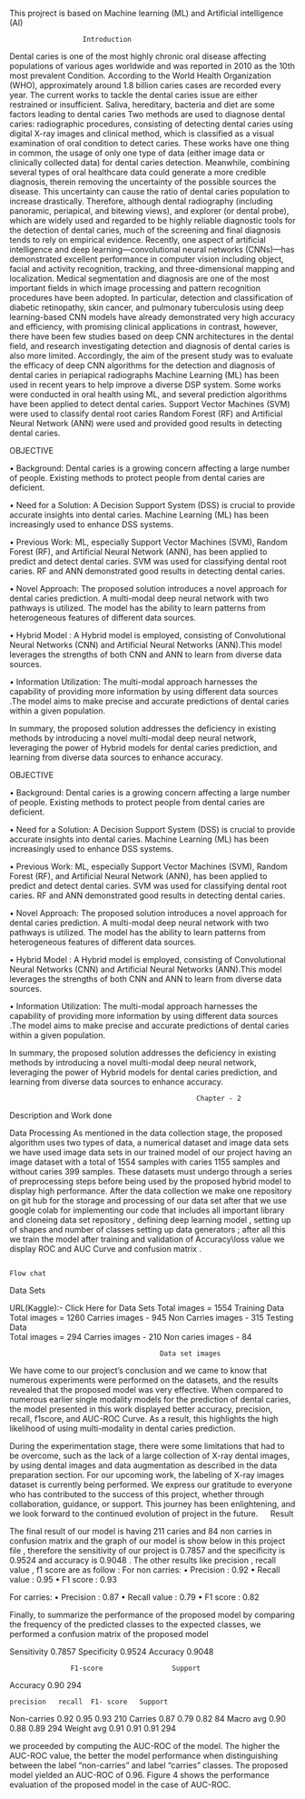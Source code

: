 This projrect is based on Machine learning (ML) and Artificial intelligence (AI) 

                      Introduction 
 
Dental caries is one of the most highly chronic oral disease affecting populations of various ages worldwide and was reported in 2010 as the 10th most prevalent Condition. According to the World Health Organization (WHO), approximately around 1.8 billion caries cases are recorded every year.  The current works to tackle the dental caries issue are either restrained or insufficient. Saliva, hereditary, bacteria and diet are some factors leading to dental caries Two methods are used to diagnose dental caries: radiographic procedures, consisting of detecting dental caries using digital X-ray images and clinical method, which is classified as a visual examination of oral condition to detect caries. These works have one thing in common, the usage of only one type of data (either image data or clinically collected data) for dental caries  detection. 
Meanwhile, combining several types of oral healthcare data could generate a more credible diagnosis, therein removing the uncertainty of the possible sources the disease. This uncertainty can cause the ratio of dental caries population to increase drastically. Therefore, although dental radiography (including panoramic, periapical, and bitewing views), and explorer (or dental probe), which are widely used and regarded to be highly reliable diagnostic tools for the detection of dental caries, much of the screening and final diagnosis tends to rely on empirical evidence. 
Recently, one aspect of artificial intelligence and deep learning—convolutional neural networks (CNNs)—has demonstrated excellent performance in computer vision including object, facial and activity recognition, tracking, and three-dimensional mapping and localization. Medical segmentation and diagnosis are one of the most important fields in which image processing and pattern recognition procedures have been adopted. In particular, detection and classification of diabetic retinopathy, skin cancer, and pulmonary tuberculosis using deep learning-based CNN models have already demonstrated very high accuracy and efficiency, with promising clinical applications in contrast, however, there have been few studies based on deep CNN architectures in the dental field, and research investigating detection and diagnosis of dental caries is also more limited. Accordingly, the aim of the present study was to evaluate  the efficacy of deep CNN algorithms for the detection and diagnosis of dental caries in periapical radiographs Machine Learning (ML) has been used in recent years to help improve a diverse DSP system. Some works were conducted in oral health using ML, and several prediction algorithms have been applied to detect dental caries. Support Vector Machines (SVM) were used to classify dental root caries Random Forest (RF) and Artificial Neural Network (ANN) were used and provided good results in detecting dental caries. 



OBJECTIVE 

•	Background: Dental caries is a growing concern affecting a large number of people. Existing methods to protect people from dental caries are deficient.

•	Need for a Solution: A Decision Support System (DSS) is crucial to provide accurate insights into dental caries. Machine Learning (ML) has been increasingly used to enhance DSS systems.

•	Previous Work: ML, especially Support Vector Machines (SVM), Random Forest (RF), and Artificial Neural Network (ANN), has been applied to predict and detect dental caries. SVM was used for classifying dental root caries. RF and ANN demonstrated good results in detecting dental caries.

•	Novel Approach: The proposed solution introduces a novel approach for dental caries prediction. A multi-modal deep neural network with two pathways is utilized. The model has the ability to learn patterns from heterogeneous features of different data sources.

•	Hybrid Model : A Hybrid model is employed, consisting of Convolutional Neural Networks (CNN) and Artificial Neural Networks (ANN).This model leverages the strengths of both CNN and ANN to learn from diverse data sources.

•	Information Utilization:  The multi-modal approach harnesses the capability of providing more information by using different data sources .The model aims to make precise and accurate predictions of dental caries within a given population.


In summary, the proposed solution addresses the deficiency in existing methods by introducing a novel multi-modal deep neural network, leveraging the power of Hybrid models for dental caries prediction, and learning from diverse data sources to enhance accuracy.




OBJECTIVE 

•	Background: Dental caries is a growing concern affecting a large number of people. Existing methods to protect people from dental caries are deficient.

•	Need for a Solution: A Decision Support System (DSS) is crucial to provide accurate insights into dental caries. Machine Learning (ML) has been increasingly used to enhance DSS systems.

•	Previous Work: ML, especially Support Vector Machines (SVM), Random Forest (RF), and Artificial Neural Network (ANN), has been applied to predict and detect dental caries. SVM was used for classifying dental root caries. RF and ANN demonstrated good results in detecting dental caries.

•	Novel Approach: The proposed solution introduces a novel approach for dental caries prediction. A multi-modal deep neural network with two pathways is utilized. The model has the ability to learn patterns from heterogeneous features of different data sources.

•	Hybrid Model : A Hybrid model is employed, consisting of Convolutional Neural Networks (CNN) and Artificial Neural Networks (ANN).This model leverages the strengths of both CNN and ANN to learn from diverse data sources.

•	Information Utilization:  The multi-modal approach harnesses the capability of providing more information by using different data sources .The model aims to make precise and accurate predictions of dental caries within a given population.


In summary, the proposed solution addresses the deficiency in existing methods by introducing a novel multi-modal deep neural network, leveraging the power of Hybrid models for dental caries prediction, and learning from diverse data sources to enhance accuracy.






 
                                                  Chapter - 2 
Description and Work done 
 
Data Processing 
As mentioned in the data collection stage, the proposed algorithm uses two types of data, a numerical dataset and image data sets we have used image data sets in our trained model of our project having an image dataset with a total of 1554 samples with caries 1155 samples and without caries 399 samples. These datasets must undergo through a series of preprocessing steps before being used by the proposed hybrid model to display high performance. After the data collection we make  one repository on git hub for the storage and processing  of our data set  after that we use google colab for implementing our code that includes all important library and   cloneing data set repository , defining deep learning model , setting up of shapes and number of classes  setting up data generators ; after all this  we train the model after training and validation of Accuracy\loss value we display  ROC and AUC Curve  and confusion matrix .

 
 
 

                                                                                    Flow chat 




Data Sets
 
URL(Kaggle):- Click Here for Data Sets 
Total images = 1554
Training Data 
Total images = 1260
Carries images - 945 
Non Carries images - 315 
Testing Data  
Total images = 294
Carries images - 210 
Non caries images - 84 
                                  
                                    


                                  




                                         Data set images 

 
 
 
                                               



We have come to our project’s conclusion and we came to know that numerous experiments were performed on the datasets, and the results revealed that the proposed model was very effective. When compared to numerous earlier single modality models for the prediction of dental caries, the model presented in this work displayed better accuracy, precision, recall, f1score, and AUC-ROC Curve. As a result, this highlights the high likelihood of using multi-modality in dental caries prediction. 
 
During the experimentation stage, there were some limitations that had to be overcome, such as the lack of a large collection of X-ray dental images, by using dental images and data augmentation as described in the data preparation section. For our upcoming work, the labeling of X-ray images dataset is currently being performed. We express our gratitude to everyone who has contributed to the success of this project, whether through collaboration, guidance, or support. This journey has been enlightening, and we look forward to the continued evolution of project  in the future.
 
                                          Result

The final result of our model is having 211 caries and 84 non carries in confusion matrix and  the graph of our model is show below in this project file , therefore the sensitivity of our project is 0.7857  and the specificity is 0.9524 and accuracy  is 0.9048  .
The other results like  precision , recall value , f1 score  are as follow :
For non carries:
•	Precision : 0.92
•	Recall value : 0.95 
•	F1 score : 0.93

For carries:
•	Precision : 0.87
•	Recall value : 0.79
•	F1 score : 0.82
 

 
 	  
 
 
 
 
Finally, to summarize the performance of the proposed model
 by comparing the frequency of the predicted classes to the
 expected classes, we performed a confusion matrix of the proposed model
 


Sensitivity	0.7857
Specificity	0.9524
Accuracy 	0.9048





	               F1-score	                Support
Accuracy	                  0.90	                    294




 
	precision	recall	F1- score	Support
Non-carries	0.92	0.95	0.93	210
Carries 	0.87	0.79	0.82	84
Macro avg	0.90	0.88	0.89	294
Weight avg	0.91	0.91	0.91	294
 






we proceeded by computing the AUC-ROC of the model.
 The higher the AUC-ROC value, the better the model
 performance when distinguishing between the label
 “non-carries” and label “carries” classes. The proposed
 model yielded an AUC-ROC of 0.96. Figure 4 shows the performance evaluation of the proposed model in the case 
of AUC-ROC.
